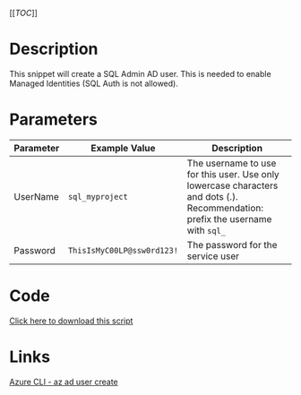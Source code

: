 [[_TOC_]]

# Description
This snippet will create a SQL Admin AD user. This is needed to enable Managed Identities (SQL Auth is not allowed).

# Parameters
| Parameter | Example Value | Description |
|--|--|--|
| UserName | `sql_myproject` | The username to use for this user. Use only lowercase characters and dots (.). Recommendation: prefix the username with `sql_` |
| Password | `ThisIsMyC00LP@ssw0rd123!` | The password for the service user |


# Code
[Click here to download this script](../../../../src/SQL-Server/Create-SQL-User.ps1)

# Links

[Azure CLI - az ad user create](https://docs.microsoft.com/en-us/cli/azure/ad/user?view=azure-cli-latest#az_ad_user_create)
